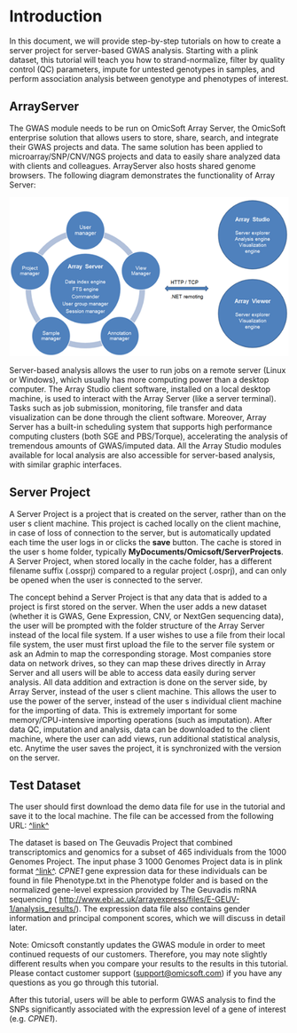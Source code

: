 # Introduction

In this document, we will provide step-by-step tutorials on how to create a server project for server-based GWAS analysis.
Starting with a plink dataset, this tutorial will teach you how to strand-normalize, filter by quality control (QC) parameters,
impute for untested genotypes in samples, and perform association analysis between genotype and phenotypes of interest.

## ArrayServer

The GWAS module needs to be run on OmicSoft Array Server,
the OmicSoft enterprise solution that allows users to store, share, search, and integrate their GWAS projects and data.
The same solution has been applied to microarray/SNP/CNV/NGS projects and data to easily share analyzed data with clients and colleagues.
ArrayServer also hosts shared genome browsers.
The following diagram demonstrates the functionality of Array Server:

![image2](images/ArrayServerOverview.png)

Server-based analysis allows the user to run jobs on a remote server (Linux or Windows), which usually has more computing power than a desktop computer.
The Array Studio client software, installed on a local desktop machine, is used to interact with the Array Server (like a server terminal).
Tasks such as job submission, monitoring, file transfer and data visualization can be done through the client software.
Moreover, Array Server has a built-in scheduling system that supports high performance computing clusters (both SGE and PBS/Torque),
accelerating the analysis of tremendous amounts of GWAS/imputed data.
All the Array Studio modules available for local analysis are also accessible for server-based analysis, with similar graphic interfaces.

## Server Project

A  Server Project  is a project that is created on the server, rather than on the user s client machine. This project is cached locally on the client machine, in case of loss of connection to the server, but is automatically updated each time the user logs in or clicks the **save** button. The cache is stored in the user s home folder, typically **MyDocuments/Omicsoft/ServerProjects**. A Server Project, when stored locally in the cache folder, has a different filename suffix (.ossprj) compared to a regular project (.osprj), and can only be opened when the user is connected to the server.

The concept behind a Server Project is that any data that is added to a project is first stored on the server. When the user adds a new dataset (whether it is GWAS, Gene Expression, CNV, or NextGen sequencing data), the user will be prompted with the folder structure of the Array Server instead of the local file system. If a user wishes to use a file from their local file system, the user must first upload the file to the server file system or ask an Admin to map the corresponding storage. Most companies store data on network drives, so they can map these drives directly in Array Server and all users will be able to access data easily during server analysis. All data addition and extraction is done on the server side, by Array Server, instead of the user s client machine. This allows the user to use the power of the server, instead of the user s individual client machine for the importing of data. This is extremely important for some memory/CPU-intensive importing operations (such as imputation). After data QC, imputation and analysis, data can be downloaded to the client machine, where the user can add views, run additional statistical analysis, etc.
Anytime the user saves the project, it is synchronized with the version on the server.

## Test Dataset

The user should first download the demo data file for use in the tutorial and save it to the local machine.
The file can be accessed from the following URL:
[^link^](http://www.omicsoft.com/downloads/data/tutorial/GWAS.zip )

The dataset is based on The Geuvadis Project that combined transcriptomics and genomics for a subset of 465 individuals from the 1000 Genomes Project.
The input phase 3 1000 Genomes Project data is in plink format [^link^](http://pngu.mgh.harvard.edu/~purcell/plink/res.shtml ).
*CPNE1* gene expression data for these individuals can be found in file  Phenotype.txt  in the Phenotype folder
and is based on the normalized gene-level expression provided by The Geuvadis mRNA sequencing
( <http://www.ebi.ac.uk/arrayexpress/files/E-GEUV-1/analysis_results/>).
The expression data file also contains gender information and principal component scores, which we will discuss in detail later.

Note: Omicsoft constantly updates the GWAS module in order to meet continued requests of our customers. Therefore, you may note slightly different results when you compare your results to the results in this tutorial.
Please contact customer support (support@omicsoft.com) if you have any questions as you go through this tutorial.

After this tutorial, users will be able to perform GWAS analysis to find the SNPs significantly associated with the expression level of a gene of interest (e.g. *CPNE1*).
